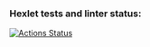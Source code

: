 ### Hexlet tests and linter status:
[![Actions Status](https://github.com/vitalii-siziakov/layout-designer-project-58/workflows/hexlet-check/badge.svg)](https://github.com/vitalii-siziakov/layout-designer-project-58/actions)